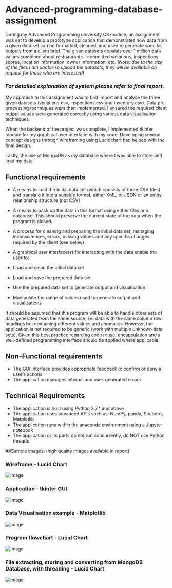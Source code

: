 # Advanced-programming-database-assignment
During my Advanced Programming university CS module, an assignment was set to develop a prototype application that demonstrates how data from a given data set can be formatted, cleaned, and used to generate specific outputs from a client brief. The given datasets consists over 1 million data values combined about restuaurants - committed violations, inspections scores, location information, owner information, etc. *(Note: due to the size of the files I am unable to upload the datasets, they will be available on request for those who are interested)*

### *For detailed explanation of system please refer to final report.*

My approach to this assignment was to first import and analyse the three given datasets (violations.csv, inspections.csv and inventory.csv). Data pre-processing techniques were then implemented. I ensured the required client output values were generated correctly using various data visualisation techniques. 

When the backend of the project was complete, I implemented tkinter module for my graphical user interface with my code. Developing several concept designs through wireframing using Lucidchart had helped with the final design.

Lastly, the use of MongoDB as my database where I was able to store and load my data.

## Functional requirements 

- A means to load the initial data set (which consists of three CSV files) and translate it into a suitable format, either XML, or JSON or an entity relationship structure (not CSV) 
- A means to back up the data in this format using either files or a database. This should preserve the current state of the data when the program is closed.
- A process for cleaning and preparing the initial data set, managing inconsistences, errors, missing values and any specific changes required by the client (see below)
- A graphical user interface(s) for interacting with the data enable the user to:

- Load and clean the initial data set    
- Load and save the prepared data set
- Use the prepared data set to generate output and visualisation   
- Manipulate the range of values used to generate output and visualisations

It should be assumed that this program will be able to handle other sets of data generated from the same source, i.e. data with the same column row headings but containing different values and anomalies. However, the application is not required to be generic (work with multiple unknown data sets). Given this best practice regarding code reuse, encapsulation and a well-defined programming interface should be applied where applicable.

## Non-Functional requirements 

- The GUI interface provides appropriate feedback to confirm or deny a user’s actions
- The application manages internal and user-generated errors

## Technical Requirements 

- The application is built using Python 3.7.* and above
- The application uses advanced APIs such as: NumPy, panda, Seaborn, Matplotlib
- The application runs within the anaconda environment using a Jupyter notebook
- The application or its parts do not run concurrently, do NOT use Python threads

##Sample images: (high quality images available in report)

### Wireframe - Lucid Chart

![image](https://user-images.githubusercontent.com/58150120/132091516-7e186d50-30d2-4fc7-aacd-4d40575447ea.png)

### Application - tkinter GUI 

![image](https://user-images.githubusercontent.com/58150120/132091613-2d84b7ec-6ebf-472d-9488-bc5ed8632650.png)

### Data Visualisation example - Matplotlib

![image](https://user-images.githubusercontent.com/58150120/132091559-ba441912-8288-4dc3-81e0-1eeae5004c44.png)

### Program flowchart - Lucid Chart

![image](https://user-images.githubusercontent.com/58150120/132091594-a22d6375-ea85-4cef-9158-1320107a26da.png)

### File extracting, storing and converting from MongoDB Database, with threading - Lucid Chart

![image](https://user-images.githubusercontent.com/58150120/132091505-6de6d341-d5b9-42bb-b634-c8f1b9f2fffb.png)



